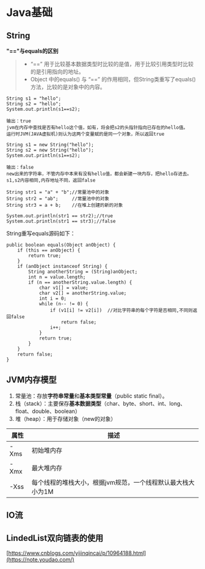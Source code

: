 # Java基础

## String

**"=="与equals的区别**

> - “==” 用于比较基本数据类型时比较的是值，用于比较引用类型时比较的是引用指向的地址。 
> - Object 中的equals() 与 “==” 的作用相同，但String类重写了equals()方法，比较的是对象中的内容。

```
String s1 = "hello"; 
String s2 = "hello";
System.out.println(s1==s2);

输出：true
jvm在内存中查找是否有hello这个值，如有，将会把s2的头指针指向已存在的hello值。
运行时JVM(JAVA虚拟机)则认为这两个变量赋的是同一个对象，所以返回true
```

```
String s1 = new String("hello");
String s2 = new String("hello");
System.out.println(s1==s2);

输出：false
new出来的字符串，不管内存中本来有没有hello值，都会新建一块内存，把hello存进去。
s1,s2内容相同,内存地址不同，返回false
```

```
String str1 = "a" + "b";//常量池中的对象
String str2 = "ab";		//常量池中的对象
String str3 = a + b; 	//在堆上创建的新的对象     

System.out.println(str1 == str2);//true
System.out.println(str1 == str3);//false 
```

String重写equals源码如下：

```
public boolean equals(Object anObject) {
    if (this == anObject) {
        return true;
    }
    if (anObject instanceof String) {
        String anotherString = (String)anObject;
        int n = value.length;
        if (n == anotherString.value.length) {
            char v1[] = value;
            char v2[] = anotherString.value;
            int i = 0;
            while (n-- != 0) {
                if (v1[i] != v2[i])  //对比字符串的每个字符是否相同,不同则返回false
                    return false;
                i++;
            }
            return true;
        }
    }
    return false;
}
```

## JVM内存模型

1. 常量池：存放**字符串常量**和**基本类型常量**（public static final）。
2. 栈（stack）：主要保存**基本数据类型**（char、byte、short、int、long、float、double、boolean）
3. 堆（heap）：用于存储对象（new的对象）

| 属性 | 描述                                                        |
| ---- | ----------------------------------------------------------- |
| -Xms | 初始堆内存                                                  |
| -Xmx | 最大堆内存                                                  |
| -Xss | 每个线程的堆栈大小，根据jvm规范，一个线程默认最大栈大小为1M |



## IO流





## LindedList双向链表的使用
[https://www.cnblogs.com/yijinqincai/p/10964188.html](https://note.youdao.com/)